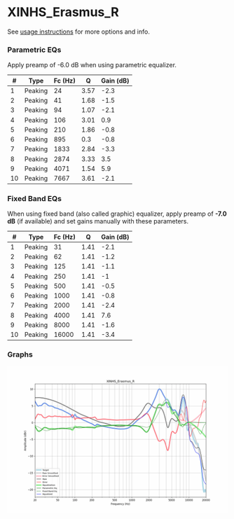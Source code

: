 # XINHS_Erasmus_R
See [usage instructions](https://github.com/jaakkopasanen/AutoEq#usage) for more options and info.

### Parametric EQs
Apply preamp of -6.0 dB when using parametric equalizer.

|   # | Type    |   Fc (Hz) |    Q |   Gain (dB) |
|-----|---------|-----------|------|-------------|
|   1 | Peaking |        24 | 3.57 |        -2.3 |
|   2 | Peaking |        41 | 1.68 |        -1.5 |
|   3 | Peaking |        94 | 1.07 |        -2.1 |
|   4 | Peaking |       106 | 3.01 |         0.9 |
|   5 | Peaking |       210 | 1.86 |        -0.8 |
|   6 | Peaking |       895 | 0.3  |        -0.8 |
|   7 | Peaking |      1833 | 2.84 |        -3.3 |
|   8 | Peaking |      2874 | 3.33 |         3.5 |
|   9 | Peaking |      4071 | 1.54 |         5.9 |
|  10 | Peaking |      7667 | 3.61 |        -2.1 |

### Fixed Band EQs
When using fixed band (also called graphic) equalizer, apply preamp of **-7.0 dB** (if available) and set gains manually with these parameters.

|   # | Type    |   Fc (Hz) |    Q |   Gain (dB) |
|-----|---------|-----------|------|-------------|
|   1 | Peaking |        31 | 1.41 |        -2.1 |
|   2 | Peaking |        62 | 1.41 |        -1.2 |
|   3 | Peaking |       125 | 1.41 |        -1.1 |
|   4 | Peaking |       250 | 1.41 |        -1   |
|   5 | Peaking |       500 | 1.41 |        -0.5 |
|   6 | Peaking |      1000 | 1.41 |        -0.8 |
|   7 | Peaking |      2000 | 1.41 |        -2.4 |
|   8 | Peaking |      4000 | 1.41 |         7.6 |
|   9 | Peaking |      8000 | 1.41 |        -1.6 |
|  10 | Peaking |     16000 | 1.41 |        -3.4 |

### Graphs
![](./XINHS_Erasmus_R.png)
